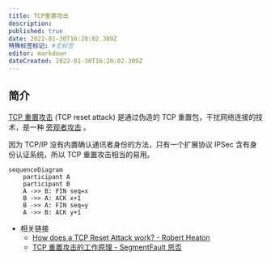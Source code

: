 ```yaml
---
title: TCP重置攻击
description:
published: true
date: 2022-01-30T16:20:02.309Z
特殊标签标记: #无标签
editor: markdown
dateCreated: 2022-01-30T16:20:02.309Z
---
```


## 简介

[TCP 重置攻击](https://zh.wikipedia.org/wiki/TCP重置攻击) (TCP reset attack) 是通过伪造的 TCP 重置包，干扰网络连接的技术，是一种 [旁观者攻击](https://zh.wikipedia.org/wiki/旁观者攻击) 。

因为 TCP/IP 没有内置确认通讯者身份的方法，只有一个扩展协议 IPSec 含有身份认证系统，所以 TCP 重置攻击相当的易用。

```Mermaid
sequenceDiagram
    participant A
    participant B
    A ->> B: FIN seq=x
    B ->> A: ACK x+1
    B ->> A: FIN seq=y
    A ->> B: ACK y+1
```

+ 相关链接
    + [How does a TCP Reset Attack work? - Robert Heaton](https://robertheaton.com/2020/04/27/how-does-a-tcp-reset-attack-work/)
    + [TCP 重置攻击的工作原理 - SegmentFault 思否](https://web.archive.org/web/20220130104858/https://segmentfault.com/a/1190000022954874)
